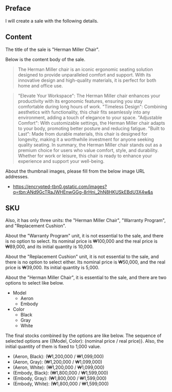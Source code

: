 ## Preface

I will create a sale with the following details.

## Content

The title of the sale is "Herman Miller Chair".

Below is the content body of the sale.

> The Herman Miller chair is an iconic ergonomic seating solution designed to provide unparalleled comfort and support. With its innovative design and high-quality materials, it is perfect for both home and office use.
> 

> "Elevate Your Workspace": The Herman Miller chair enhances your productivity with its ergonomic features, ensuring you stay comfortable during long hours of work.
"Timeless Design": Combining aesthetics with functionality, this chair fits seamlessly into any environment, adding a touch of elegance to your space.
"Adjustable Comfort": With customizable settings, the Herman Miller chair adapts to your body, promoting better posture and reducing fatigue.
"Built to Last": Made from durable materials, this chair is designed for longevity, making it a worthwhile investment for anyone seeking quality seating.
In summary, the Herman Miller chair stands out as a premium choice for users who value comfort, style, and durability. Whether for work or leisure, this chair is ready to enhance your experience and support your well-being.
> 

About the thumbnail images, please fill from the below image URL addresses.

  - https://encrypted-tbn0.gstatic.com/images?q=tbn:ANd9GcTRaJWHEnwGGg-8rHni_2hN8HKUSkEBdU3X4w&s

## SKU

Also, it has only three units: the "Herman Miller Chair", "Warranty Program", and "Replacement Cushion".

About the "Warranty Program" unit, it is not essential to the sale, and there is no option to select. Its nominal price is ₩100,000 and the real price is ₩89,000, and its initial quantity is 10,000.

About the "Replacement Cushion" unit, it is not essential to the sale, and there is no option to select either. Its nominal price is ₩50,000, and the real price is ₩39,000. Its initial quantity is 5,000.

About the "Herman Miller Chair", it is essential to the sale, and there are two options to select like below.

- Model
    - Aeron
    - Embody
- Color
    - Black
    - Gray
    - White

The final stocks combined by the options are like below. The sequence of selected options are {(Model, Color): (nominal price / real price)}. Also, the initial quantity of them is fixed to 1,000 value.

- (Aeron, Black): (₩1,200,000 / ₩1,099,000)
- (Aeron, Gray): (₩1,200,000 / ₩1,099,000)
- (Aeron, White): (₩1,200,000 / ₩1,099,000)
- (Embody, Black): (₩1,800,000 / ₩1,599,000)
- (Embody, Gray): (₩1,800,000 / ₩1,599,000)
- (Embody, White): (₩1,800,000 / ₩1,599,000)